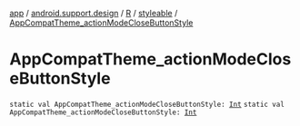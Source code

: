 [app](../../../index.md) / [android.support.design](../../index.md) / [R](../index.md) / [styleable](index.md) / [AppCompatTheme_actionModeCloseButtonStyle](.)

# AppCompatTheme_actionModeCloseButtonStyle

`static val AppCompatTheme_actionModeCloseButtonStyle: `[`Int`](https://kotlinlang.org/api/latest/jvm/stdlib/kotlin/-int/index.html)
`static val AppCompatTheme_actionModeCloseButtonStyle: `[`Int`](https://kotlinlang.org/api/latest/jvm/stdlib/kotlin/-int/index.html)